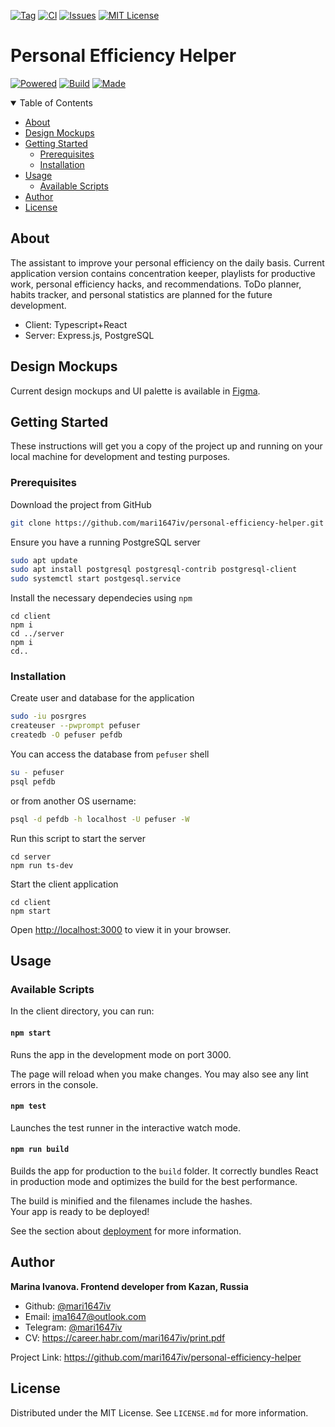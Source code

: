 [![Tag][tag-shield]][tag-url]
[![CI][workflow-shield]][workflow-url]
[![Issues][issues-shield]][issues-url]
[![MIT License][license-shield]][license-url]
<!-- [![Contributors][contributors-shield]][contributors-url] -->

# Personal Efficiency Helper

[![Powered][powered-shield]][forthebadge-url] 
[![Build][build-shield]][forthebadge-url] 
[![Made][made-shield]][forthebadge-url]

<!-- TABLE OF CONTENTS -->
<details open="open">
  <summary>Table of Contents</summary>
  <ul>
    <li><a href="#about">About</a></li>
    <li><a href="#design">Design Mockups</a></li>
    <li><a href="#getting_started">Getting Started</a>
      <ul>
        <li><a href="#prerequisites">Prerequisites</a></li>
        <li><a href="#installation">Installation</a></li>
      </ul>
    </li>
    <li><a href="#usage">Usage</a>
      <ul>
        <li><a href="#scripts">Available Scripts</a></li>
      </ul>
    </li>
    <li><a href="#author">Author</a></li>
    <li><a href="#license">License</a></li>
  </ul>
</details>

## About <a name = "about"></a>

The assistant to improve your personal efficiency on the daily basis. Current application version contains concentration keeper, playlists for productive work, personal efficiency hacks, and recommendations. ToDo planner, habits tracker, and personal statistics are planned for the future development.

* Client: Typescript+React
* Server: Express.js, PostgreSQL


## Design Mockups <a name = "design"></a>

Current design mockups and UI palette is available in [Figma](https://www.figma.com/file/0D6TspleL2f30VaCTQGKsS/Personal-Efficiency-Helper?node-id=0%3A1).

## Getting Started <a name = "getting_started"></a>

These instructions will get you a copy of the project up and running on your local machine for development and testing purposes. <!--See [deployment](#deployment) for notes on how to deploy the project on a live system.-->

### Prerequisites <a name = "prerequisites"></a>

Download the project from GitHub

```bash
git clone https://github.com/mari1647iv/personal-efficiency-helper.git
```

Ensure you have a running PostgreSQL server

```bash
sudo apt update
sudo apt install postgresql postgresql-contrib postgresql-client
sudo systemctl start postgesql.service
```

Install the necessary dependecies using `npm`

```npm
cd client
npm i
cd ../server
npm i
cd..
```

### Installation <a name = "installation"></a>

Create user and database for the application

```bash
sudo -iu posrgres
createuser --pwprompt pefuser
createdb -O pefuser pefdb
```
You can access the database from ```pefuser``` shell 
```bash
su - pefuser
psql pefdb
``` 
or from another OS username:
```bash
psql -d pefdb -h localhost -U pefuser -W
```

Run this script to start the server

```node
cd server
npm run ts-dev
```

Start the client application

```npm
cd client
npm start
```

Open [http://localhost:3000](http://localhost:3000) to view it in your browser.

## Usage <a name = "usage"></a>

### Available Scripts <a name = "scripts"></a>

In the client directory, you can run:

#### `npm start`

Runs the app in the development mode on port 3000.

The page will reload when you make changes. You may also see any lint errors in the console.

#### `npm test`

Launches the test runner in the interactive watch mode.

#### `npm run build`

Builds the app for production to the `build` folder. It correctly bundles React in production mode and optimizes the build for the best performance.

The build is minified and the filenames include the hashes.\
Your app is ready to be deployed!

See the section about [deployment](https://facebook.github.io/create-react-app/docs/deployment) for more information.

<!-- ### Making a Progressive Web App

This section has moved here: [https://facebook.github.io/create-react-app/docs/making-a-progressive-web-app](https://facebook.github.io/create-react-app/docs/making-a-progressive-web-app) -->

## Author <a name = "author"></a>

**Marina Ivanova. Frontend developer from Kazan, Russia**

- Github: [@mari1647iv](https://github.com/mari1647iv)
- Email: ima1647@outlook.com
- Telegram: [@mari1647iv](https://t.me/mari1647iv)
- CV: https://career.habr.com/mari1647iv/print.pdf

Project Link: https://github.com/mari1647iv/personal-efficiency-helper

## License <a name = "license"></a>

Distributed under the MIT License. See `LICENSE.md` for more information.


<!-- MARKDOWN LINKS & IMAGES -->
<!-- https://www.markdownguide.org/basic-syntax/#reference-style-links -->

[workflow-shield]: https://img.shields.io/github/actions/workflow/status/mari1647iv/personal-efficiency-helper/node.js.yml?branch=main&style=for-the-badge
[workflow-url]: https://github.com/mari1647iv/personal-efficiency-helper/actions/workflows/node.js.yml
<!-- [contributors-shield]: https://img.shields.io/github/contributors/mari1647iv/personal-efficiency-helper.svg?style=for-the-badge
[contributors-url]: https://github.com/mari1647iv/personal-efficiency-helper/graphs/contributors -->
[issues-shield]: https://img.shields.io/github/issues/mari1647iv/personal-efficiency-helper.svg?style=for-the-badge
[issues-url]: https://github.com/mari1647iv/personal-efficiency-helper/issues
[license-shield]: https://img.shields.io/github/license/mari1647iv/personal-efficiency-helper.svg?color=orange&style=for-the-badge
[license-url]: https://github.com/mari1647iv/personal-efficiency-helper/blob/main/LICENSE
[tag-shield]: https://img.shields.io/github/v/tag/mari1647iv/personal-efficiency-helper?style=for-the-badge
[tag-url]: https://github.com/mari1647iv/personal-efficiency-helper/tags
[powered-shield]: https://forthebadge.com/images/badges/powered-by-coffee.svg
[build-shield]: https://forthebadge.com/images/badges/built-with-love.svg
[made-shield]: https://forthebadge.com/images/badges/made-with-typescript.svg?style=for-the-badge
[forthebadge-url]: https://forthebadge.com
